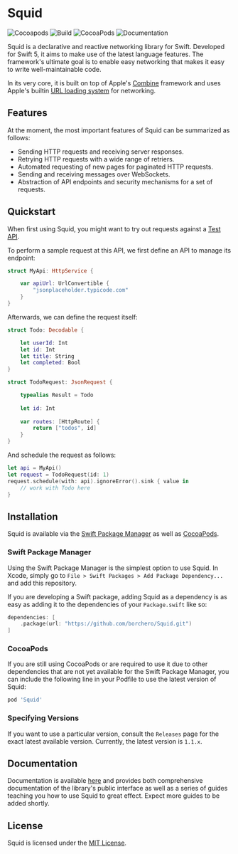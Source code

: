 # Squid

![Cocoapods](https://img.shields.io/cocoapods/v/Squid)
![Build](https://github.com/borchero/Squid/workflows/Build/badge.svg?branch=master)
![CocoaPods](https://github.com/borchero/Squid/workflows/CocoaPods/badge.svg?branch=master)
![Documentation](https://github.com/borchero/Squid/workflows/Documentation/badge.svg?branch=master)

Squid is a declarative and reactive networking library for Swift. Developed for Swift 5, it aims to make use of the latest language features. The framework's ultimate goal is to enable easy networking that makes it easy to write well-maintainable code.

In its very core, it is built on top of Apple's [Combine](https://developer.apple.com/documentation/combine/) framework and uses Apple's builtin [URL loading system](https://developer.apple.com/documentation/foundation/url_loading_system) for networking.

## Features

At the moment, the most important features of Squid can be summarized as follows:

* Sending HTTP requests and receiving server responses.
* Retrying HTTP requests with a wide range of retriers.
* Automated requesting of new pages for paginated HTTP requests.
* Sending and receiving messages over WebSockets.
* Abstraction of API endpoints and security mechanisms for a set of requests.

## Quickstart

When first using Squid, you might want to try out requests against a [Test API](https://jsonplaceholder.typicode.com/).

To perform a sample request at this API, we first define an API to manage its endpoint:

```swift
struct MyApi: HttpService {

    var apiUrl: UrlConvertible {
        "jsonplaceholder.typicode.com"
    }
}
```

Afterwards, we can define the request itself:

```swift
struct Todo: Decodable {

    let userId: Int
    let id: Int
    let title: String
    let completed: Bool
}

struct TodoRequest: JsonRequest {

    typealias Result = Todo
    
    let id: Int
    
    var routes: [HttpRoute] {
        return ["todos", id]
    }
}
```

And schedule the request as follows:

```swift
let api = MyApi()
let request = TodoRequest(id: 1)
request.schedule(with: api).ignoreError().sink { value in 
    // work with Todo here
}
```

## Installation

Squid is available via the [Swift Package Manager](https://swift.org/package-manager/) as well as [CocoaPods](https://cocoapods.org).

### Swift Package Manager

Using the Swift Package Manager is the simplest option to use Squid. In Xcode, simply go to `File > Swift Packages > Add Package Dependency...` and add this repository.

If you are developing a Swift package, adding Squid as a dependency is as easy as adding it to the dependencies of your `Package.swift` like so:

```swift
dependencies: [
    .package(url: "https://github.com/borchero/Squid.git")
]
```

### CocoaPods

If you are still using CocoaPods or are required to use it due to other dependencies that are not yet available for the Swift Package Manager, you can include the following line in your Podfile to use the latest version of Squid:

```ruby
pod 'Squid'
```

### Specifying Versions

If you want to use a particular version, consult the `Releases` page for the exact latest available version. Currently, the latest version is `1.1.x`.

## Documentation

Documentation is available [here](https://borchero.github.io/Squid/) and provides both comprehensive documentation of the library's public interface as well as a series of guides teaching you how to use Squid to great effect. Expect more guides to be added shortly.

## License

Squid is licensed under the [MIT License](https://github.com/borchero/Squid/blob/master/LICENSE).
